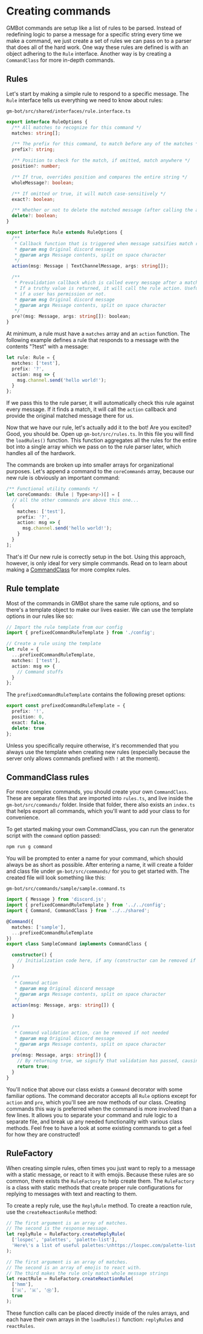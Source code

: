 # Creating commands
GMBot commands are setup like a list of rules to be parsed. Instead of redefining logic to parse a message for a specific string every time we make a command, we just create a set of rules we can pass on to a parser that does all of the hard work. One way these rules are defined is with an object adhering to the `Rule` interface. Another way is by creating a `CommandClass` for more in-depth commands.

## Rules
Let's start by making a simple rule to respond to a specific message. The `Rule` interface tells us everything we need to know about rules:
```filepath
gm-bot/src/shared/interfaces/rule.interface.ts
```
```typescript
export interface RuleOptions {
  /** All matches to recognize for this command */
  matches: string[];

  /** The prefix for this command, to match before any of the matches */
  prefix?: string;

  /** Position to check for the match, if omitted, match anywhere */
  position?: number;

  /** If true, overrides position and compares the entire string */
  wholeMessage?: boolean;

  /** If omitted or true, it will match case-sensitively */
  exact?: boolean;

  /** Whether or not to delete the matched message (after calling the action) */
  delete?: boolean;
}

export interface Rule extends RuleOptions {
  /**
   * Callback function that is triggered when message satsifies match requirements
   * @param msg Original discord message
   * @param args Message contents, split on space character
   */
  action(msg: Message | TextChannelMessage, args: string[]);

  /**
   * Prevalidation callback which is called every message after a match is found.
   * If a truthy value is returned, it will call the rule action. Useful for determining
   * if a user has permission or not.
   * @param msg Original discord message
   * @param args Message contents, split on space character
   */
  pre?(msg: Message, args: string[]): boolean;
}
```

At minimum, a rule must have a `matches` array and an `action` function. The following example defines a rule that responds to a message with the contents "?test" with a message:
```typescript
let rule: Rule = {
  matches: ['test'],
  prefix: '?',
  action: msg => {
    msg.channel.send('hello world!');
  }
};
```

If we pass this to the rule parser, it will automatically check this rule against every message. If it finds a match, it will call the `action` callback and provide the original matched message there for us.

Now that we have our rule, let's actually add it to the bot! Are you excited? Good, you should be. Open up `gm-bot/src/rules.ts`. In this file you will find the `loadRules()` function. This function aggregates all the rules for the entire bot into a single array which we pass on to the rule parser later, which handles all of the hardwork.

The commands are broken up into smaller arrays for organizational purposes. Let's append a command to the `coreCommands` array, because our new rule is obviously an important command:
```typescript
/** Functional utility commands */
let coreCommands: (Rule | Type<any>)[] = [
  // all the other commands are above this one...
  {
    matches: ['test'],
    prefix: '?',
    action: msg => {
      msg.channel.send('hello world!');
    }
  }
];
```

That's it! Our new rule is correctly setup in the bot. Using this approach, however, is only ideal for very simple commands. Read on to learn about making a [CommandClass](#CommandClass-rules) for more complex rules.

## Rule template
Most of the commands in GMBot share the same rule options, and so there's a template object to make our lives easier. We can use the template options in our rules like so:
```typescript
// Import the rule template from our config
import { prefixedCommandRuleTemplate } from './config';

// Create a rule using the template
let rule = {
  ...prefixedCommandRuleTemplate,
  matches: ['test'],
  action: msg => {
    // Command stuffs
  }
};
```
The `prefixedCommandRuleTemplate` contains the following preset options:
```typescript
export const prefixedCommandRuleTemplate = {
  prefix: '!',
  position: 0,
  exact: false,
  delete: true
};
```
Unless you specifically require otherwise, it's recommended that you always use the template when creating new rules (especially because the server only allows commands prefixed with `!` at the moment).

## CommandClass rules
For more complex commands, you should create your own `CommandClass`. These are separate files that are imported into `rules.ts`, and live inside the `gm-bot/src/commands/` folder. Inside that folder, there also exists an `index.ts` that helps export all commands, which you'll want to add your class to for convenience.

To get started making your own CommandClass, you can run the generator script with the `command` option passed:
```bash
npm run g command
```

You will be prompted to enter a name for your command, which should always be as short as possible. After entering a name, it will create a folder and class file under `gm-bot/src/commands/` for you to get started with. The created file will look something like this:
```filepath
gm-bot/src/commands/sample/sample.command.ts
```
```typescript
import { Message } from 'discord.js';
import { prefixedCommandRuleTemplate } from '../../config';
import { Command, CommandClass } from '../../shared';

@Command({
  matches: ['sample'],
  ...prefixedCommandRuleTemplate
})
export class SampleCommand implements CommandClass {

  constructor() {
    // Initialization code here, if any (constructor can be removed if not needed)
  }

  /**
   * Command action
   * @param msg Original discord message
   * @param args Message contents, split on space character
   */
  action(msg: Message, args: string[]) {

  }

  /**
   * Command validation action, can be removed if not needed
   * @param msg Original discord message
   * @param args Message contents, split on space character
   */
  pre(msg: Message, args: string[]) {
    // By returning true, we signify that validation has passed, causing the action to trigger
    return true;
  }
}
```
You'll notice that above our class exists a `Command` decorator with some familiar options. The command decorator accepts all `Rule` options except for `action` and `pre`, which you'll see are now methods of our class. Creating commands this way is preferred when the command is more involved than a few lines. It allows you to separate your command and rule logic to a separate file, and break up any needed functionality with various class methods. Feel free to have a look at some existing commands to get a feel for how they are constructed!

## RuleFactory
When creating simple rules, often times you just want to reply to a message with a static message, or react to it with emojis. Because these rules are so common, there exists the `RuleFactory` to help create them. The `RuleFactory` is a class with static methods that create proper rule configurations for replying to messages with text and reacting to them.

To create a reply rule, use the `ReplyRule` method. To create a reaction rule, use the `createReactionRule` method:
```typescript
// The first argument is an array of matches.
// The second is the response message.
let replyRule = RuleFactory.createReplyRule(
  ['lospec', 'palettes', 'palette-list'],
  'Here\'s a list of useful palettes:\nhttps://lospec.com/palette-list'
);

// The first argument is an array of matches.
// The second is an array of emojis to react with.
// The third makes the rule only match whole message strings
let reactRule = RuleFactory.createReactionRule(
  ['hmm'],
  ['🇭', '🇲', 'Ⓜ'],
  true
);
```

These function calls can be placed directly inside of the rules arrays, and each have their own arrays in the `loadRules()` function: `replyRules` and `reactRules`.
